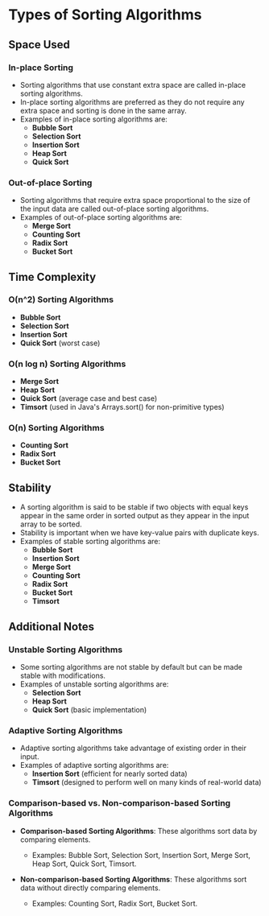 # Types of Sorting Algorithms

## Space Used

### In-place Sorting
- Sorting algorithms that use constant extra space are called in-place sorting algorithms.
- In-place sorting algorithms are preferred as they do not require any extra space and sorting is done in the same array.
- Examples of in-place sorting algorithms are:
    - **Bubble Sort**
    - **Selection Sort**
    - **Insertion Sort**
    - **Heap Sort**
    - **Quick Sort**

### Out-of-place Sorting
- Sorting algorithms that require extra space proportional to the size of the input data are called out-of-place sorting algorithms.
- Examples of out-of-place sorting algorithms are:
    - **Merge Sort**
    - **Counting Sort**
    - **Radix Sort**
    - **Bucket Sort**

## Time Complexity

### O(n^2) Sorting Algorithms
- **Bubble Sort**
- **Selection Sort**
- **Insertion Sort**
- **Quick Sort** (worst case)

### O(n log n) Sorting Algorithms
- **Merge Sort**
- **Heap Sort**
- **Quick Sort** (average case and best case)
- **Timsort** (used in Java's Arrays.sort() for non-primitive types)

### O(n) Sorting Algorithms
- **Counting Sort**
- **Radix Sort**
- **Bucket Sort**

## Stability
- A sorting algorithm is said to be stable if two objects with equal keys appear in the same order in sorted output as they appear in the input array to be sorted.
- Stability is important when we have key-value pairs with duplicate keys.
- Examples of stable sorting algorithms are:
    - **Bubble Sort**
    - **Insertion Sort**
    - **Merge Sort**
    - **Counting Sort**
    - **Radix Sort**
    - **Bucket Sort**
    - **Timsort**

## Additional Notes

### Unstable Sorting Algorithms
- Some sorting algorithms are not stable by default but can be made stable with modifications.
- Examples of unstable sorting algorithms are:
    - **Selection Sort**
    - **Heap Sort**
    - **Quick Sort** (basic implementation)

### Adaptive Sorting Algorithms
- Adaptive sorting algorithms take advantage of existing order in their input.
- Examples of adaptive sorting algorithms are:
    - **Insertion Sort** (efficient for nearly sorted data)
    - **Timsort** (designed to perform well on many kinds of real-world data)

### Comparison-based vs. Non-comparison-based Sorting Algorithms
- **Comparison-based Sorting Algorithms**: These algorithms sort data by comparing elements.
    - Examples: Bubble Sort, Selection Sort, Insertion Sort, Merge Sort, Heap Sort, Quick Sort, Timsort.

- **Non-comparison-based Sorting Algorithms**: These algorithms sort data without directly comparing elements.
    - Examples: Counting Sort, Radix Sort, Bucket Sort.